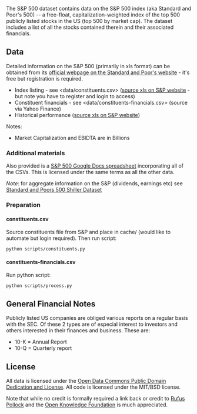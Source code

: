 The S&P 500 dataset contains data on the S&P 500 index (aka Standard and Poor's
500) -- a free-float, capitalization-weighted index of the top 500 publicly
listed stocks in the US (top 500 by market cap). The dataset includes a list of
all the stocks contained therein and their associated financials.

## Data

Detailed information on the S&P 500 (primarily in xls format) can be obtained
from its [official webpage on the Standard and Poor's website][sp-home] - it's
free but registration is required.

* Index listing - see <data/constituents.csv> ([source xls on S&P
  website][sp-listing] - but note you have to register and login to access)
* Constituent financials - see <data/constituents-financials.csv> (source via Yahoo Finance)
* Historical performance ([source xls on S&P website][sp-historical])

Notes:

* Market Capitalization and EBIDTA are in Billions

[sp-home]: http://www.standardandpoors.com/indices/sp-500/en/us/?indexId=spusa-500-usduf--p-us-l--
[sp-listing]: http://www.standardandpoors.com/prot/spf/docs/indices/SPUSA-500-USDUF--P-US-L--Constituents.xls
[sp-historical]: http://www.standardandpoors.com/prot/spf/docs/indices/SPUSA-500-USDUF--P-US-L--HistoricalData.xls

### Additional materials

Also provided is a [S&P 500 Google Docs spreadsheet][gdocs] incorporating
all of the CSVs. This is licensed under the same terms as all the other data.

*Note*: for aggregate information on the S&P (dividends, earnings etc) see
[Standard and Poors 500 Shiller Dataset][shiller]

[gdocs]: https://docs.google.com/spreadsheet/ccc?key=0Aon3JiuouxLUdDU5S2NrbVJHRWVBRWxvU1dlOUQ2WUE#gid=0
[shiller]: https://github.com/datasets/standard-and-poors-500-shiller

### Preparation

#### constituents.csv

Source constituents file from S&P and place in cache/ (would like to automate but login required). Then run script:

    python scripts/constituents.py

####  constituents-financials.csv

Run python script:

    python scripts/process.py

## General Financial Notes

Publicly listed US companies are obliged various reports on a regular basis
with the SEC. Of these 2 types are of especial interest to investors and others
interested in their finances and business. These are:

* 10-K = Annual Report
* 10-Q = Quarterly report

## License

All data is licensed under the [Open Data Commons Public Domain Dedication and
License][pddl]. All code is licensed under the MIT/BSD license.

Note that while no credit is formally required a link back or credit to [Rufus
Pollock][rp] and the [Open Knowledge Foundation][okfn] is much appreciated.

[pddl]: http://opendatacommons.org/licenses/pddl/1.0/
[rp]: http://dev.rufuspollock.org/
[okfn]: http://okfn.org/

